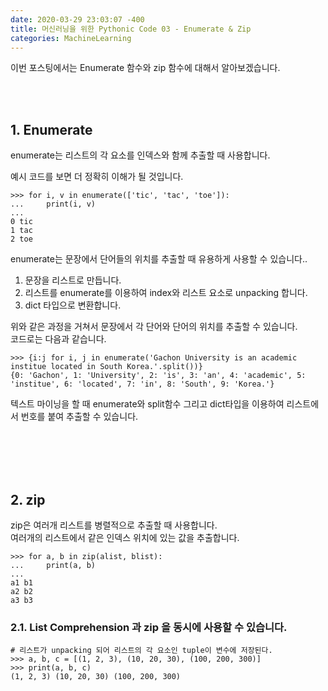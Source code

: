 ```yaml
---
date: 2020-03-29 23:03:07 -400
title: 머신러닝을 위한 Pythonic Code 03 - Enumerate & Zip
categories: MachineLearning
---
```


이번 포스팅에서는 Enumerate 함수와 zip 함수에 대해서 알아보겠습니다.  

<br/>
<br/>

## 1. Enumerate 
enumerate는 리스트의 각 요소를 인덱스와 함께 추출할 때 사용합니다.

예시 코드를 보면 더 정확히 이해가 될 것입니다.  
```
>>> for i, v in enumerate(['tic', 'tac', 'toe']):
...     print(i, v)
...
0 tic
1 tac
2 toe
```

enumerate는 문장에서 단어들의 위치를 추출할 때 유용하게 사용할 수 있습니다..  
1. 문장을 리스트로 만듭니다.  
2. 리스트를 enumerate를 이용하여 index와 리스트 요소로 unpacking 합니다.  
3. dict 타입으로 변환합니다.

위와 같은 과정을 거쳐서 문장에서 각 단어와 단어의 위치를 추출할 수 있습니다.  
코드로는 다음과 같습니다.
```
>>> {i:j for i, j in enumerate('Gachon University is an academic institue located in South Korea.'.split())}
{0: 'Gachon', 1: 'University', 2: 'is', 3: 'an', 4: 'academic', 5: 'institue', 6: 'located', 7: 'in', 8: 'South', 9: 'Korea.'}
```

텍스트 마이닝을 할 때 enumerate와 split함수 그리고 dict타입을 이용하여 리스트에서 번호를 붙여 추출할 수 있습니다.  

<br/>
<br/>
<br/>
<br/>

## 2. zip
zip은 여러개 리스트를 병렬적으로 추출할 때 사용합니다.  
여러개의 리스트에서 같은 인덱스 위치에 있는 값을 추출합니다.  
```
>>> for a, b in zip(alist, blist):
...     print(a, b)
...
a1 b1
a2 b2
a3 b3
```

### 2.1. List Comprehension 과 zip 을 동시에 사용할 수 있습니다.
```
# 리스트가 unpacking 되어 리스트의 각 요소인 tuple이 변수에 저장된다.
>>> a, b, c = [(1, 2, 3), (10, 20, 30), (100, 200, 300)]
>>> print(a, b, c)
(1, 2, 3) (10, 20, 30) (100, 200, 300)


```







